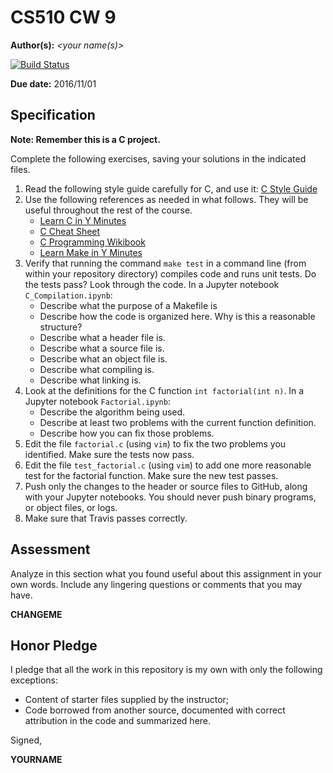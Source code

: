 # CS510 CW 9

**Author(s):** _\<your name(s)\>_

[![Build Status](https://travis-ci.org/chapman-cs510-2016f/cw-09-YOURNAME.svg?branch=master)](https://travis-ci.org/chapman-cs510-2016f/cw-09-YOURNAME)

**Due date:** 2016/11/01

## Specification

**Note: Remember this is a C project.**

Complete the following exercises, saving your solutions in the indicated files. 

1. Read the following style guide carefully for C, and use it: [C Style Guide](https://en.wikibooks.org/wiki/C_Programming/Structure_and_style)
1. Use the following references as needed in what follows. They will be useful throughout the rest of the course.
    * [Learn C in Y Minutes](https://learnxinyminutes.com/docs/c/)
    * [C Cheat Sheet](https://www.cheatography.com/ashlyn-black/cheat-sheets/c-reference/)
    * [C Programming Wikibook](https://en.wikibooks.org/wiki/C_Programming)
    * [Learn Make in Y Minutes](https://learnxinyminutes.com/docs/make/)
1. Verify that running the command ```make test``` in a command line (from within your repository directory) compiles code and runs unit tests. Do the tests pass? Look through the code. In a Jupyter notebook ```C_Compilation.ipynb```:
    * Describe what the purpose of a Makefile is
    * Describe how the code is organized here. Why is this a reasonable structure?
    * Describe what a header file is.
    * Describe what a source file is.
    * Describe what an object file is.
    * Describe what compiling is.
    * Describe what linking is.
1. Look at the definitions for the C function ```int factorial(int n)```. In a Jupyter notebook ```Factorial.ipynb```:
    * Describe the algorithm being used.
    * Describe at least two problems with the current function definition.  
    * Describe how you can fix those problems.
1. Edit the file ```factorial.c``` (using ```vim```) to fix the two problems you identified. Make sure the tests now pass.
1. Edit the file ```test_factorial.c``` (using ```vim```) to add one more reasonable test for the factorial function. Make sure the new test passes. 
1. Push only the changes to the header or source files to GitHub, along with your Jupyter notebooks. You should never push binary programs, or object files, or logs.
1. Make sure that Travis passes correctly.

## Assessment

Analyze in this section what you found useful about this assignment in your own words. Include any lingering questions or comments that you may have.

**CHANGEME**

## Honor Pledge

I pledge that all the work in this repository is my own with only the following exceptions:

* Content of starter files supplied by the instructor;
* Code borrowed from another source, documented with correct attribution in the code and summarized here.

Signed,

**YOURNAME**
